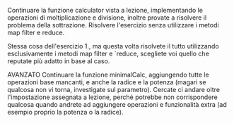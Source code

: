 Continuare la funzione calculator vista a lezione, implementando le operazioni di moltiplicazione e divisione, inoltre provate a risolvere il problema della sottrazione. Risolvere l'esercizio senza utilizzare i metodi map filter e reduce.

Stessa cosa dell'esercizio 1., ma questa volta risolvete il tutto utilizzando esclusivamente i metodi map filter e `reduce, scegliete voi quello che reputate più adatto in base al caso.

AVANZATO
Continuare la funzione minimalCalc, aggiungendo tutte le operazioni base mancanti, e anche la radice e la potenza (magari se qualcosa non vi torna, investigate sul parametro). Cercate ci andare oltre l'impostazione assegnata a lezione, perchè potrebbe non corrispondere qualcosa quando andrete ad aggiungere operazioni e funzionalità extra (ad esempio proprio la potenza o la radice).